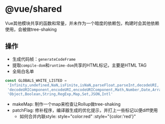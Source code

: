 # @vue/shared

Vue其他模块共享的函数和常量，并未作为一个暗度的依赖包，构建时会其他依赖使用，会被做tree-shaking

## 操作

- 生成代码帧：`generateCodeFrame`
- 提取`compile-dom`和`runtime-dom`共享的HTML标记，主要是HTML TAG
- 全局白名单
 ```js
const GLOBALS_WHITE_LISTED =
  'Infinity,undefined,NaN,isFinite,isNaN,parseFloat,parseInt,decodeURI,' +
  'decodeURIComponent,encodeURI,encodeURIComponent,Math,Number,Date,Array,' +
  'Object,Boolean,String,RegExp,Map,Set,JSON,Intl'
```
- makeMap: 制作一个map来检查让Rollup做tree-shaking
- patchFlag: 修补程序，编译器生成的优化提示，并打上一些标记以便diff使用
    - 如何合并内联style: style="color:red" :style="{color:'red'}"
